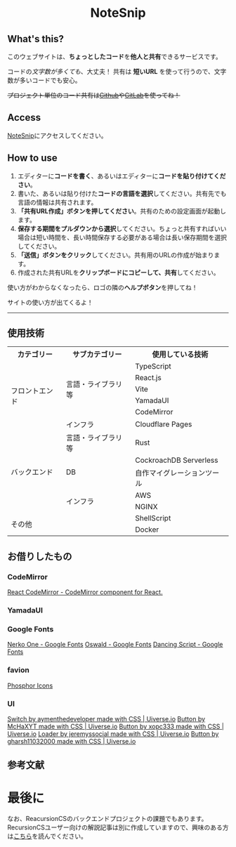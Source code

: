 <h1 align="center">NoteSnip</h1>

## What's this?

このウェブサイトは、**ちょっとしたコード**を**他人と共有**できるサービスです。

コードの*文字数が多くても*、大丈夫！
共有は __短いURL__ を使って行うので、文字数が多いコードでも安心。

~~プロジェクト単位のコード共有は[Github](https://github.co.jp/)や[GitLab](https://about.gitlab.com/)を使ってね！~~

## Access

[NoteSnip](https://nodesnip.kip2.dev/)にアクセスしてください。


## How to use

1. エディターに**コードを書く**、あるいはエディターに**コードを貼り付けてください**。
2. 書いた、あるいは貼り付けた**コードの言語を選択**してください。共有先でも言語の情報は共有されます。
3. **「共有URL作成」ボタンを押してください**。共有のための設定画面が起動します。
4. **保存する期間をプルダウンから選択**してください。ちょっと共有すればいい場合は短い時間を、長い時間保存する必要がある場合は長い保存期間を選択してください。
5. **「送信」ボタンをクリック**してください。共有用のURLの作成が始まります。
6. 作成された共有URLを**クリップボードにコピーして、共有**してください。

使い方がわからなくなったら、ロゴの隣の**ヘルプボタン**を押してね！

サイトの使い方が出てくるよ！

---


## 使用技術

<table>
  <tr>
    <th>カテゴリー</th>
    <th>サブカテゴリー</th>
    <th>使用している技術</th>
  </tr>
  <tr>
    <td rowspan="6">フロントエンド</td>
    <td rowspan="5">言語・ライブラリ等</td>
    <td>TypeScript</td>
  </tr>
  <tr>
    <td>React.js</td>
  </tr>
  <tr>
    <td>Vite</td>
  </tr>
  <tr>
    <td>YamadaUI</td>
  </tr>
  <tr>
    <td>CodeMirror</td>
  </tr>
  <tr>
    <td>インフラ</td>
    <td>Cloudflare Pages</td>
  </tr>
  <tr>
    <td rowspan="5">バックエンド</td>
    <td>言語・ライブラリ等</td>
    <td>Rust</td>
  </tr>
  <tr>
    <td rowspan="2">DB</td>
    <td>CockroachDB Serverless</td>
  </tr>
  <tr>
    <td>自作マイグレーションツール</td>
  </tr>
  <tr>
    <td rowspan="2">インフラ</td>
    <td>AWS</td>
  </tr>
  <tr>
    <td>NGINX</td>
  </tr>
  <tr>
    <td rowspan="2" colspan="2">その他</td>
    <td>ShellScript</td>
  </tr>
  <tr>
    <td>Docker</td>
  </tr>
</table>

## お借りしたもの

### CodeMirror
[React CodeMirror - CodeMirror component for React.](https://uiwjs.github.io/react-codemirror/)

### YamadaUI



### Google Fonts
[Nerko One - Google Fonts](https://fonts.google.com/specimen/Nerko+One)
[Oswald - Google Fonts](https://fonts.google.com/specimen/Oswald)
[Dancing Script - Google Fonts](https://fonts.google.com/specimen/Dancing+Script)

### favion
[Phosphor Icons](https://phosphoricons.com/)

### UI

[Switch by aymenthedeveloper made with CSS | Uiverse.io](https://uiverse.io/aymenthedeveloper/polite-elephant-80)
[Button by McHaXYT made with CSS | Uiverse.io](https://uiverse.io/McHaXYT/swift-mayfly-80)
[Button by xopc333 made with CSS | Uiverse.io](https://uiverse.io/xopc333/modern-stingray-68)
[Loader by jeremyssocial made with CSS | Uiverse.io](https://uiverse.io/jeremyssocial/ordinary-baboon-49)
[Button by gharsh11032000 made with CSS | Uiverse.io](https://uiverse.io/gharsh11032000/loud-chicken-53)

## 参考文献



# 最後に

なお、ReacursionCSのバックエンドプロジェクトの課題でもあります。  
RecursionCSユーザー向けの解説記事は別に作成していますので、興味のある方は[こちら](doc/README.md)を読んでください。  